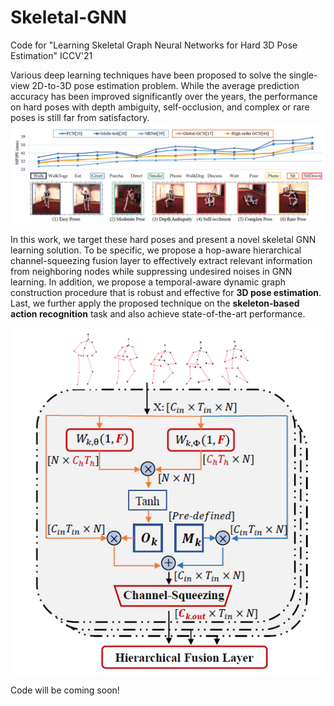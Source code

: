 # Skeletal-GNN
Code for "Learning Skeletal Graph Neural Networks for Hard 3D Pose Estimation" ICCV'21

Various deep learning techniques have been proposed to solve the single-view 2D-to-3D pose estimation problem. While the average prediction accuracy has been improved
significantly over the years, the performance on hard poses with depth ambiguity, self-occlusion, and complex or rare poses is still far from satisfactory.
![Situation](img/situation.png)

In this work, we target these hard poses and present a novel skeletal GNN learning solution. To be specific, we propose a hop-aware hierarchical channel-squeezing fusion
layer to effectively extract relevant information from neighboring nodes while suppressing undesired noises in GNN learning. In addition, we propose a temporal-aware dynamic
graph construction procedure that is robust and effective for **3D pose estimation**. Last, we further apply the proposed technique on the **skeleton-based action recognition** task and also achieve state-of-the-art performance.

![framework](img/D-HCSF.png)


Code will be coming soon!

